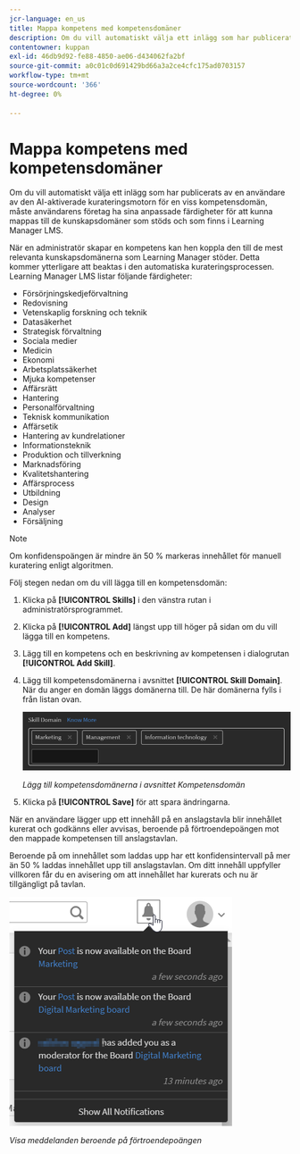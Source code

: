 ```yaml
---
jcr-language: en_us
title: Mappa kompetens med kompetensdomäner
description: Om du vill automatiskt välja ett inlägg som har publicerats av en användare av den AI-aktiverade kurateringsmotorn för en viss kompetensdomän, måste användarens företag ha sina anpassade färdigheter för att kunna mappas till de kunskapsdomäner som stöds och som finns i Learning Manager LMS.
contentowner: kuppan
exl-id: 46db9d92-fe88-4850-ae06-d434062fa2bf
source-git-commit: a0c01c0d691429bd66a3a2ce4cfc175ad0703157
workflow-type: tm+mt
source-wordcount: '366'
ht-degree: 0%

---
```


# Mappa kompetens med kompetensdomäner

Om du vill automatiskt välja ett inlägg som har publicerats av en användare av den AI-aktiverade kurateringsmotorn för en viss kompetensdomän, måste användarens företag ha sina anpassade färdigheter för att kunna mappas till de kunskapsdomäner som stöds och som finns i Learning Manager LMS.

När en administratör skapar en kompetens kan hen koppla den till de mest relevanta kunskapsdomänerna som Learning Manager stöder. Detta kommer ytterligare att beaktas i den automatiska kurateringsprocessen. Learning Manager LMS listar följande färdigheter:

* Försörjningskedjeförvaltning
* Redovisning
* Vetenskaplig forskning och teknik
* Datasäkerhet
* Strategisk förvaltning
* Sociala medier
* Medicin
* Ekonomi
* Arbetsplatssäkerhet
* Mjuka kompetenser
* Affärsrätt
* Hantering
* Personalförvaltning
* Teknisk kommunikation
* Affärsetik
* Hantering av kundrelationer
* Informationsteknik
* Produktion och tillverkning
* Marknadsföring
* Kvalitetshantering
* Affärsprocess
* Utbildning
* Design
* Analyser
* Försäljning

>[!NOTE]
>
>Om konfidenspoängen är mindre än 50 % markeras innehållet för manuell kuratering enligt algoritmen.


Följ stegen nedan om du vill lägga till en kompetensdomän:

1. Klicka på **[!UICONTROL Skills]** i den vänstra rutan i administratörsprogrammet.
1. Klicka på **[!UICONTROL Add]** längst upp till höger på sidan om du vill lägga till en kompetens.
1. Lägg till en kompetens och en beskrivning av kompetensen i dialogrutan **[!UICONTROL Add Skill]**.
1. Lägg till kompetensdomänerna i avsnittet **[!UICONTROL Skill Domain]**. När du anger en domän läggs domänerna till. De här domänerna fylls i från listan ovan.

   ![](assets/skill-domain-mapping.png)

   *Lägg till kompetensdomänerna i avsnittet Kompetensdomän*

1. Klicka på **[!UICONTROL Save]** för att spara ändringarna.

När en användare lägger upp ett innehåll på en anslagstavla blir innehållet kurerat och godkänns eller avvisas, beroende på förtroendepoängen mot den mappade kompetensen till anslagstavlan.

<!--![](assets/content-uploaded.png)-->

Beroende på om innehållet som laddas upp har ett konfidensintervall på mer än 50 % laddas innehållet upp till anslagstavlan. Om ditt innehåll uppfyller villkoren får du en avisering om att innehållet har kurerats och nu är tillgängligt på tavlan.

![](assets/curation-notification.png)

*Visa meddelanden beroende på förtroendepoängen*
